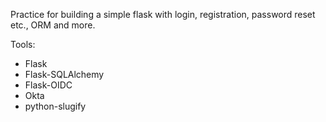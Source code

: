 Practice for building a simple flask with login, registration, password reset etc., ORM and more.

Tools:
<ul>
  <li>Flask </li>
  <li>Flask-SQLAlchemy </li> 
  <li>Flask-OIDC </li>
  <li>Okta </li>
  <li>python-slugify </li>
</ul>
